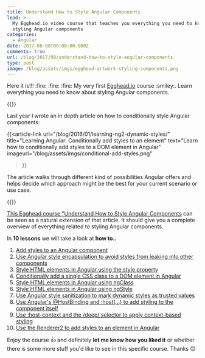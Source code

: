 ```yaml
---
title: Understand How to Style Angular Components
lead: >-
  My Egghead.io video course that teaches you everything you need to know about
  styling Angular components
categories:
  - Angular
date: 2017-08-08T00:00:00.000Z
comments: true
url: /blog/2017/08/understand-how-to-style-angular-components
type: post
image: /blog/assets/imgs/egghead-artwork-styling-components.png
---
```


<div class="article-intro">
	Here it is!!! :fire: :fire: :fire: My very first <a href="https://egghead.io/instructors/juri-strumpflohner?af=fj2vsx">Egghead.io</a> course :smiley:. Learn everything you need to know about styling Angular components.
</div>

{{<warn-notice message="Contents are based on Angular version >=2" >}}
 

Last year I wrote an in depth article on how to conditionally style Angular components:

{{<article-link
    url="/blog/2016/01/learning-ng2-dynamic-styles/"
    title="Learning Angular: Conditionally add styles to an element"
    text="Learn how to conditionally add styles to a DOM element in Angular"
    imageurl="/blog/assets/imgs/conditional-add-styles.png"
>}}

The article walks through different kind of possibilities Angular offers and helps decide which approach might be the best for your current scenario or use case.

{{<egghead-course uid="courses/understand-how-to-style-angular-components" lesson_img="/blog/assets/imgs/egghead-artwork-styling-components.png" >}}


[This Egghead course "Understand How to Style Angular Components](https://egghead.io/courses/understand-how-to-style-angular-components?af=fj2vsx) can be seen as a natural extension of that article. It should give you a complete overview of everything related to styling Angular components. 

In **10 lessons** we will take a look at **how to..**

1. [Add styles to an Angular component](https://egghead.io/lessons/add-styles-to-a-component-in-angular?af=fj2vsx)
1. [Use Angular style encapsulation to avoid styles from leaking into other components](https://egghead.io/lessons/use-angular-style-encapsulation-to-avoid-styles-from-leaking-into-other-components?af=fj2vsx)
1. [Style HTML elements in Angular using the style property](https://egghead.io/lessons/style-html-elements-in-angular-using-the-style-property?af=fj2vsx)
1. [Conditionally add a single CSS class to a DOM element in Angular](https://egghead.io/lessons/conditionally-add-a-single-css-class-to-a-dom-element-in-angular?af=fj2vsx)
1. [Style HTML elements in Angular using ngClass](https://egghead.io/lessons/style-html-elements-in-angular-using-ngclass?af=fj2vsx)
1. [Style HTML elements in Angular using ngStyle](https://egghead.io/lessons/style-html-elements-in-angular-using-ngstyle?af=fj2vsx)
1. [Use Angular style sanitization to mark dynamic styles as trusted values](https://egghead.io/lessons/use-angular-style-sanitization-to-mark-dynamic-styles-as-trusted-values?af=fj2vsx)
1. [Use Angular's @HostBinding and :host(...) to add styling to the component itself](https://egghead.io/lessons/use-angular-s-hostbinding-and-host-to-add-styling-to-the-component-itself?af=fj2vsx)
1. [Use :host-context and the /deep/ selector to apply context-based styling](https://egghead.io/lessons/use-host-context-and-the-deep-selector-to-apply-context-based-styling?af=fj2vsx)
1. [Use the Renderer2 to add styles to an element in Angular](https://egghead.io/lessons/use-the-renderer2-to-add-styles-to-an-element-in-angular?af=fj2vsx)

Enjoy the course :+1: and definitely **let me know how you liked it** or whether there is some more stuff you'd like to see in this specific course. Thanks :blush:
